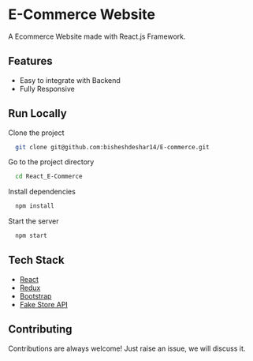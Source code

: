 # E-Commerce Website

A Ecommerce Website made with React.js Framework.



## Features

- Easy to integrate with Backend
- Fully Responsive



## Run Locally

Clone the project

```bash
  git clone git@github.com:bisheshdeshar14/E-commerce.git
```

Go to the project directory

```bash
  cd React_E-Commerce
```

Install dependencies

```bash
  npm install
```

Start the server

```bash
  npm start
```



## Tech Stack

* [React](https://reactjs.org/)
* [Redux](https://redux.js.org/)
* [Bootstrap](https://getbootstrap.com/)
* [Fake Store API](https://fakestoreapi.com/)

## Contributing

Contributions are always welcome!
Just raise an issue, we will discuss it.




